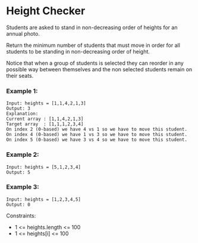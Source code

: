 # Height Checker

Students are asked to stand in non-decreasing order of heights for an annual photo.

Return the minimum number of students that must move in order for all students to be standing in non-decreasing order of height.

Notice that when a group of students is selected they can reorder in any possible way between themselves and the non selected students remain on their seats.

### Example 1:

```
Input: heights = [1,1,4,2,1,3]
Output: 3
Explanation:
Current array : [1,1,4,2,1,3]
Target array  : [1,1,1,2,3,4]
On index 2 (0-based) we have 4 vs 1 so we have to move this student.
On index 4 (0-based) we have 1 vs 3 so we have to move this student.
On index 5 (0-based) we have 3 vs 4 so we have to move this student.
```

### Example 2:

```
Input: heights = [5,1,2,3,4]
Output: 5
```

### Example 3:

```
Input: heights = [1,2,3,4,5]
Output: 0
```

Constraints:

- 1 <= heights.length <= 100
- 1 <= heights[i] <= 100
